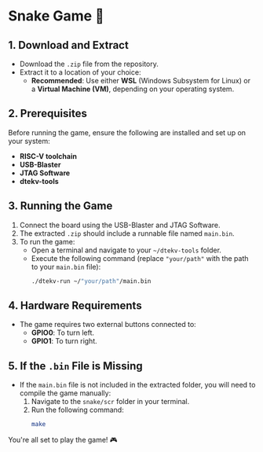 # Snake Game 🐍


## 1. Download and Extract
- Download the `.zip` file from the repository.
- Extract it to a location of your choice:  
  - **Recommended**: Use either **WSL** (Windows Subsystem for Linux) or a **Virtual Machine (VM)**, depending on your operating system.

## 2. Prerequisites
Before running the game, ensure the following are installed and set up on your system:   
- **RISC-V toolchain**  
- **USB-Blaster** 
- **JTAG Software** 
- **dtekv-tools** 

## 3. Running the Game
1. Connect the board using the USB-Blaster and JTAG Software.
2. The extracted `.zip` should include a runnable file named `main.bin`.  
3. To run the game:  
   - Open a terminal and navigate to your `~/dtekv-tools` folder.
   - Execute the following command (replace `"your/path"` with the path to your `main.bin` file):  
     ```bash
     ./dtekv-run ~/"your/path"/main.bin
     ```

## 4. Hardware Requirements
- The game requires two external buttons connected to:  
  - **GPIO0**: To turn left.  
  - **GPIO1**: To turn right.

## 5. If the `.bin` File is Missing
- If the `main.bin` file is not included in the extracted folder, you will need to compile the game manually:  
  1. Navigate to the `snake/scr` folder in your terminal.  
  2. Run the following command:  
     ```bash
     make
     ```

You're all set to play the game! 🎮
